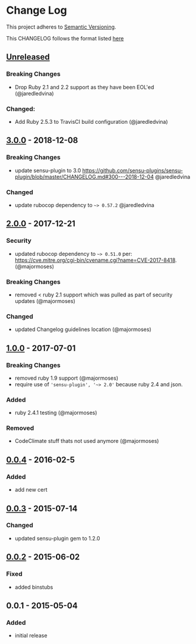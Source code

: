 # Change Log
This project adheres to [Semantic Versioning](http://semver.org/).

This CHANGELOG follows the format listed [here](https://github.com/sensu-plugins/community/blob/master/HOW_WE_CHANGELOG.md)

## [Unreleased]
### Breaking Changes
- Drop Ruby 2.1 and 2.2 support as they have been EOL'ed (@jaredledvina)

### Changed:
- Add Ruby 2.5.3 to TravisCI build configuration (@jaredledvina)

## [3.0.0] - 2018-12-08
### Breaking Changes
- update sensu-plugin to 3.0 https://github.com/sensu-plugins/sensu-plugin/blob/master/CHANGELOG.md#300---2018-12-04 @jaredledvina

### Changed
- update rubocop dependency to `~> 0.57.2` @jaredledvina

## [2.0.0] - 2017-12-21
### Security
- updated rubocop dependency to `~> 0.51.0` per: https://cve.mitre.org/cgi-bin/cvename.cgi?name=CVE-2017-8418. (@majormoses)

### Breaking Changes
- removed < ruby 2.1 support which was pulled as part of security updates (@majormoses)

### Changed
- updated Changelog guidelines location (@majormoses)

## [1.0.0] - 2017-07-01
### Breaking Changes
- removed ruby 1.9 support (@majormoses)
- require use of `'sensu-plugin', '~> 2.0'` because ruby 2.4 and json.

### Added
- ruby 2.4.1 testing (@majormoses)

### Removed
- CodeClimate stuff thats not used anymore (@majormoses)

## [0.0.4] - 2016-02-5
### Added
- add new cert

## [0.0.3] - 2015-07-14
### Changed
- updated sensu-plugin gem to 1.2.0

## [0.0.2] - 2015-06-02
### Fixed
- added binstubs

## 0.0.1 - 2015-05-04
### Added
- initial release

[Unreleased]: https://github.com/sensu-plugins/sensu-plugins-ansible/compare/3.0.0...HEAD
[3.0.0]: https://github.com/sensu-plugins/sensu-plugins-ansible/compare/2.0.0...3.0.0
[2.0.0]: https://github.com/sensu-plugins/sensu-plugins-ansible/compare/1.0.0..2.0.0
[1.0.0]: https://github.com/sensu-plugins/sensu-plugins-ansible/compare/0.0.4...1.0.0
[0.0.4]: https://github.com/sensu-plugins/sensu-plugins-ansible/compare/0.0.3...0.0.4
[0.0.3]: https://github.com/sensu-plugins/sensu-plugins-ansible/compare/0.0.2...0.0.3
[0.0.2]: https://github.com/sensu-plugins/sensu-plugins-ansible/compare/0.0.1...0.0.2
